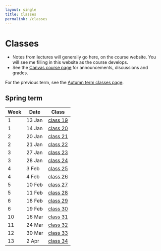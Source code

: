 ```yaml
---
layout: single
title: Classes
permalink: /classes
---
```


# Classes

* Notes from lectures will generally go here, on the course website.
  You will see me filling in this website as the course develops.
* See the [Canvas course page](https://canvas.bham.ac.uk/courses/40505) for
  announcements, discussions and grades.

For the previous term, see the [Autumn term classes page](classes/autumn_term).

## Spring term

| Week | Date       | Class                        |
| ---- | ---------- | ---------------------------- |
| 1    |  13 Jan    | [class 19](classes/class_19) |
| 1    |  14 Jan    | [class 20](classes/class_20) |
| 2    |  20 Jan    | [class 21](classes/class_21) |
| 2    |  21 Jan    | [class 22](classes/class_22) |
| 3    |  27 Jan    | [class 23](classes/class_23) |
| 3    |  28 Jan    | [class 24](classes/class_24) |
| 4    |  3 Feb     | [class 25](classes/class_25) |
| 4    |  4 Feb     | [class 26](classes/class_26) |
| 5    |  10 Feb    | [class 27](classes/class_27) |
| 5    |  11 Feb    | [class 28](classes/class_28) |
| 6    |  18 Feb    | [class 29](classes/class_29) |
| 6    |  19 Feb    | [class 30](classes/class_30) |
| 10   |  16 Mar    | [class 31](classes/class_31) |
| 11   |  24 Mar    | [class 32](classes/class_32) |
| 12   |  30 Mar    | [class 33](classes/class_33) |
| 13   |  2 Apr     | [class 34](classes/class_34) |
